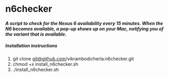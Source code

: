 n6checker
=========

#### *A script to check for the Nexus 6 availability every 15 minutes. When the N6 becomes available, a pop-up shows up on your Mac, notifying you of the variant that is available.*

##### Installation instructions

1. git clone git@github.com/vikrambodicherla:n6checker.git
2. chmod +x install_n6checker.sh
3. ./install_n6checker.sh
